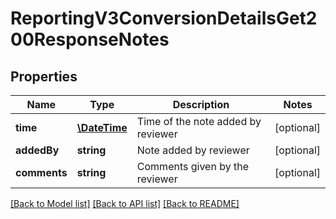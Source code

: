 # ReportingV3ConversionDetailsGet200ResponseNotes

## Properties
Name | Type | Description | Notes
------------ | ------------- | ------------- | -------------
**time** | [**\DateTime**](\DateTime.md) | Time of the note added by reviewer | [optional] 
**addedBy** | **string** | Note added by reviewer | [optional] 
**comments** | **string** | Comments given by the reviewer | [optional] 

[[Back to Model list]](../README.md#documentation-for-models) [[Back to API list]](../README.md#documentation-for-api-endpoints) [[Back to README]](../README.md)


